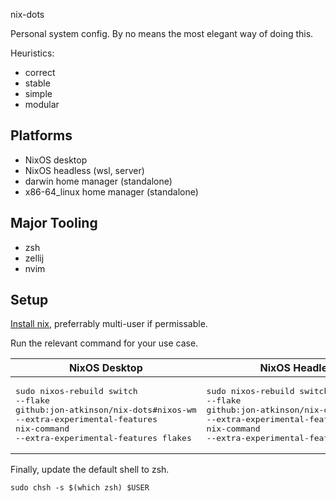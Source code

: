 nix-dots

Personal system config. By no means the most elegant way of doing this.

Heuristics:

- correct
- stable
- simple
- modular

## Platforms

- NixOS desktop
- NixOS headless (wsl, server)
- darwin home manager (standalone)
- x86-64_linux home manager (standalone)

## Major Tooling

- zsh
- zellij
- nvim

## Setup

[Install nix](https://nixos.org/download/), preferrably multi-user if permissable.

Run the relevant command for your use case.

| NixOS Desktop                                                                                                                                                              | NixOS Headless                                                                                                                                                              | Darwin Home Manager                                                                                                                                                              | x86-64_linux Home Manager                                                                                                                                                                        |
| -------------------------------------------------------------------------------------------------------------------------------------------------------------------------- | --------------------------------------------------------------------------------------------------------------------------------------------------------------------------- | -------------------------------------------------------------------------------------------------------------------------------------------------------------------------------- | ------------------------------------------------------------------------------------------------------------------------------------------------------------------------------------------------ |
| <pre>sudo nixos-rebuild switch<br>--flake github:jon-atkinson/nix-dots#nixos-wm<br>--extra-experimental-features nix-command<br>--extra-experimental-features flakes</pre> | <pre>sudo nixos-rebuild switch<br>--flake github:jon-atkinson/nix-dots#nixos-wsl<br>--extra-experimental-features nix-command<br>--extra-experimental-features flakes</pre> | <pre>nix run github:jon-atkinson/nix-dots#homeConfigurations.darwin.activationPackage<br>--extra-experimental-features nix-command<br>--extra-experimental-features flakes</pre> | <pre>nix run github:jon-atkinson/nix-dots#homeConfigurations.linux-generic-headless.activationPackage<br>--extra-experimental-features nix-command<br>--extra-experimental-features flakes</pre> |

Finally, update the default shell to zsh.

```
sudo chsh -s $(which zsh) $USER
```
